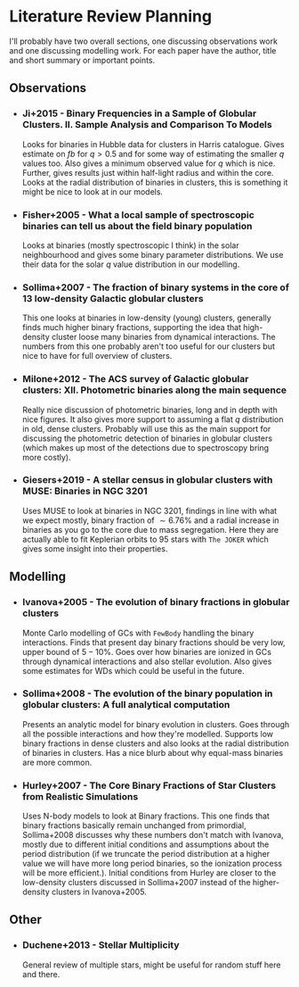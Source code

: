 # Literature Review Planning

I'll probably have two overall sections, one discussing observations work and one discussing
modelling work. For each paper have the author, title and short summary or important points.

## Observations

- ### Ji+2015 - Binary Frequencies in a Sample of Globular Clusters. II. Sample Analysis and Comparison To Models

    Looks for binaries in Hubble data for clusters in Harris catalogue. Gives estimate on $fb$ for
    $q>0.5$ and for some way of estimating the smaller $q$ values too. Also gives a minimum observed
    value for $q$ which is nice. Further, gives results just within half-light radius and within the
    core. Looks at the radial distribution of binaries in clusters, this is something it might be
    nice to look at in our models.

- ### Fisher+2005 - What a local sample of spectroscopic binaries can tell us about the field binary population

    Looks at binaries (mostly spectroscopic I think) in the solar neighbourhood and gives some
    binary parameter distributions. We use their data for the solar $q$ value distribution in our
    modelling.

- ### Sollima+2007 - The fraction of binary systems in the core of 13 low-density Galactic globular clusters

    This one looks at binaries in low-density (young) clusters, generally finds much higher binary
    fractions, supporting the idea that high-density cluster loose many binaries from dynamical
    interactions. The numbers from this one probably aren't too useful for our clusters but nice to
    have for full overview of clusters.

- ### Milone+2012 - The ACS survey of Galactic globular clusters: XII. Photometric binaries along the main sequence

    Really nice discussion of photometric binaries, long and in depth with nice figures. It also
    gives more support to assuming a flat $q$ distribution in old, dense clusters. Probably will use
    this as the main support for discussing the photometric detection of binaries in globular
    clusters (which makes up most of the detections due to spectroscopy bring more costly).

- ### Giesers+2019 - A stellar census in globular clusters with MUSE: Binaries in NGC 3201

    Uses MUSE to look at binaries in NGC 3201, findings in line with what we expect mostly, binary
    fraction of $\sim6.76\%$ and a radial increase in binaries as you go to the core due to mass
    segregation. Here they are actually able to fit Keplerian orbits to $95$ stars with `The JOKER`
    which gives some insight into their properties.

## Modelling

- ### Ivanova+2005 - The evolution of binary fractions in globular clusters

    Monte Carlo modelling of GCs with `FewBody` handling the binary interactions. Finds that present
    day binary fractions should be very low, upper bound of $5-10\%$. Goes over how binaries are
    ionized in GCs through dynamical interactions and also stellar evolution. Also gives some
    estimates for WDs which could be useful in the future.

- ### Sollima+2008 - The evolution of the binary population in globular clusters: A full analytical computation

    Presents an analytic model for binary evolution in clusters. Goes through all the possible
    interactions and how they're modelled. Supports low binary fractions in dense clusters and also
    looks at the radial distribution of binaries in clusters. Has a nice blurb about why equal-mass
    binaries are more common.

- ### Hurley+2007 - The Core Binary Fractions of Star Clusters from Realistic Simulations

    Uses N-body models to look at Binary fractions. This one finds that binary fractions basically
    remain unchanged from primordial, Sollima+2008 discusses why these numbers don't match with
    Ivanova, mostly due to different initial conditions and assumptions about the period
    distribution (if we truncate the period distribution at a higher value we will have more long
    period binaries, so the ionization process will be more efficient.). Initial conditions from
    Hurley are closer to the low-density clusters discussed in Sollima+2007 instead of the
    higher-density clusters in Ivanova+2005.

## Other

- ### Duchene+2013 - Stellar Multiplicity

    General review of multiple stars, might be useful for random stuff here and there.
